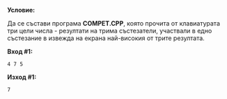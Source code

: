 **Условие:**

Да се състави програма **COMPET.CPP**, която прочита от клавиатурата три цели числа - резултати на трима състезатели, участвали в едно състезание в извежда на екрана най-високия от трите резултата.

**Вход #1:**

	4 7 5

**Изход #1:**

	7
